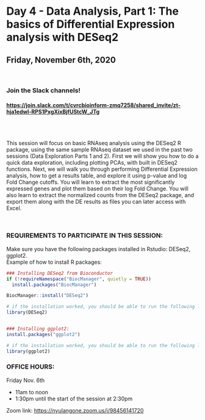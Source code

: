 # Day 4 - Data Analysis, Part 1: The basics of Differential Expression analysis with DESeq2
## Friday, November 6th, 2020


<br>

### Join the Slack channels! 
#### https://join.slack.com/t/cvrcbioinform-zmq7258/shared_invite/zt-hja1edwl-RPS1PxgXixBjfUStcW_JTg

<br>  

##

This session will focus on basic RNAseq analysis using the DESeq2 R package, using the same sample RNAseq dataset we used in the past two sessions (Data Exploration Parts 1 and 2). First we will show you how to do a quick data exploration, including plotting PCAs, with built in DESeq2 functions. Next, we will walk you through performing Differential Expression analysis, how to get a results table, and explore it using p-value and log Fold Change cutoffs. You will learn to extract the most significantly expressed genes and plot them based on their log Fold Change. You will also learn to extract the normalized counts from the DESeq2 package, and export them along with the DE results as files you can later access with Excel.

<br>

### REQUIREMENTS TO PARTICIPATE IN THIS SESSION:
 
Make sure you have the following packages installed in Rstudio: DESeq2, ggplot2.  
Example of how to install R packages:
```r
### Installing DESeq2 from Bioconductor
if (!requireNamespace("BiocManager", quietly = TRUE))
  install.packages("BiocManager")

BiocManager::install("DESeq2")

# if the installation worked, you should be able to run the following line without error messages:
library(DESeq2)


### Installing ggplot2: 
install.packages("ggplot2")

# if the installation worked, you should be able to run the following line without error messages:
library(ggplot2)
```

### OFFICE HOURS:
 
Friday Nov. 6th
* 11am to noon  
* 1:30pm until the start of the session at 2:30pm  
 
Zoom link:
https://nyulangone.zoom.us/j/98456141720
